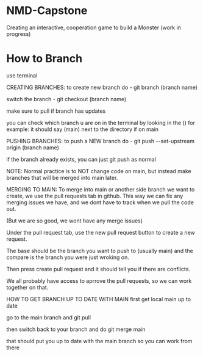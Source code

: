 # NMD-Capstone
Creating an interactive, cooperation game to build a Monster (work in progress)


# How to Branch
use terminal 

CREATING BRANCHES:
to create new branch do - git branch (branch name)

switch the branch - git checkout (branch name)

make sure to pull if branch has updates

you can check which branch u are on in the terminal by looking in the ()
for example: it should say (main) next to the directory if on main

PUSHING BRANCHES:
to push a NEW branch do - git push --set-upstream origin (branch name)

if the branch already exists, you can just git push as normal


NOTE:
Normal practice is to NOT change code on main, but instead make branches that will be merged into main later.


MERGING TO MAIN:
To merge into main or another side branch we want to create, we use the pull requests tab in github. This way we can fix any merging issues we have, and we dont have to track when we pull the code out.

(But we are so good, we wont have any merge issues)

Under the pull request tab, use the new pull request button to create a new request.

The base should be the branch you want to push to (usually main) and the compare is the branch you were just wroking on.

Then press create pull request and it should tell you if there are conflicts.

We all probably have access to aprrove the pull requests, so we can work together on that.



HOW TO GET BRANCH UP TO DATE WITH MAIN
first get local main up to date

go to the main branch and git pull

then switch back to your branch and do git merge main

that should put you up to date with the main branch so you can work from there